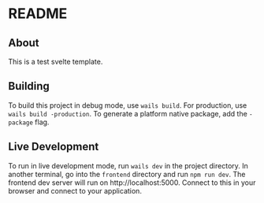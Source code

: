# README

## About

This is a test svelte template.

## Building 

To build this project in debug mode, use `wails build`. For production, use `wails build -production`.
To generate a platform native package, add the `-package` flag.

## Live Development

To run in live development mode, run `wails dev` in the project directory. In another terminal, go into the `frontend` 
directory and run `npm run dev`. The frontend dev server will run on http://localhost:5000. Connect to this
in your browser and connect to your application. 
